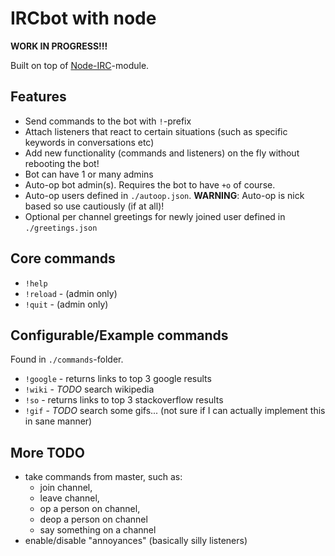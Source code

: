 IRCbot with node
================

**WORK IN PROGRESS!!!**

Built on top of [Node-IRC](https://github.com/martynsmith/node-irc)-module.


Features
--------
- Send commands to the bot with `!`-prefix
- Attach listeners that react to certain situations (such as specific keywords in conversations etc)
- Add new functionality (commands and listeners) on the fly without rebooting the bot!
- Bot can have 1 or many admins
- Auto-op bot admin(s). Requires the bot to have `+o` of course.
- Auto-op users defined in `./autoop.json`. **WARNING**: Auto-op is nick based so use cautiously (if at all)!
- Optional per channel greetings for newly joined user defined in `./greetings.json`


Core commands
-------------
- `!help`
- `!reload` - (admin only)
- `!quit` - (admin only)


Configurable/Example commands
-----------------------------
Found in `./commands`-folder.

- `!google` - returns links to top 3 google results
- `!wiki` - *TODO* search wikipedia
- `!so` -  returns links to top 3 stackoverflow results
- `!gif` - *TODO* search some gifs... (not sure if I can actually implement this in sane manner)


More TODO
---------

- take commands from master, such as:
  - join channel,
  - leave channel,
  - op a person on channel,
  - deop a person on channel
  - say something on a channel
- enable/disable "annoyances" (basically silly listeners)
